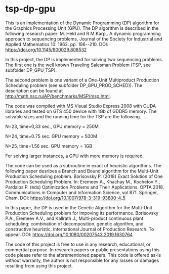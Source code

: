 # tsp-dp-gpu

This is an implementation of the Dynamic Programming (DP) algorithm for the Graphics Processing Unit (GPU). The DP algorithm is described in the following research paper:
M. Held  and R.M.Karp,. A dynamic programming approach to sequencing problems, Journal of the Society for Industrial and Applied Mathematics 10: 1962.  pp. 196--210.
DOI: https://doi.org/10.1145/800029.808532

In this project, the DP is implemented for solving two sequencing problems. The first one is the well known Traveling Salesman Problem (TSP, see subfolder DP_GPU_TSP). 

The second problem is one variant of a One-Unit Multiproduct Production Scheduling problem (see subfolder DP_GPU_PROD_SCHED)). The description can be found at http://math.nsc.ru/AP/benchmarks/MSP/msp.html.

The code was compiled with MS Visual Studio Express 2008 with CUDA libraries and tested on GTS 450 device with 1Gb of GDDR5 memory. The solvable sizes and the running time for the TSP are the following.

N=23, time=0,33 sec., GPU memory = 250M

N=24, time=0.75 sec.  GPU memory = 500M

N=25, time=1.56 sec.  GPU memory = 1GB

For solving larger instances, a GPU with more memory is required.

The code can be used as a subroutine in exact of heuristic algorithms. The following paper desribes a Branch and Bound algorithm for the Multi-Unit Production Scheduling problem.
Borisovsky P. (2018) Exact Solution of One Production Scheduling Problem. In: Eremeev A., Khachay M., Kochetov Y., Pardalos P. (eds) Optimization Problems and Their Applications. OPTA 2018. Communications in Computer and Information Science, vol 871. Springer, Cham. DOI: https://doi.org/10.1007/978-3-319-93800-4_5

In this paper, the DP is used in the Genetic Algorithm for the Multi-Unit Production Scheduling problem for impoving its performance.
Borisovsky P.A.,  Eremeev A.V., and  Kallrath J., Multi-product continuous plant scheduling: combination of decomposition, genetic algorithm, and constructive heuristic. International Journal of Production Research. To appear. DOI: https://doi.org/10.1080/00207543.2019.1630764

The code of this project is free to use in any research, educational, or commertial purpose. In research papers or public presentations using this code please refer to the aforementioned papers. This code is offered as-is without warranty, the author is not responsible for any losses or damages resulting from using this project. 



